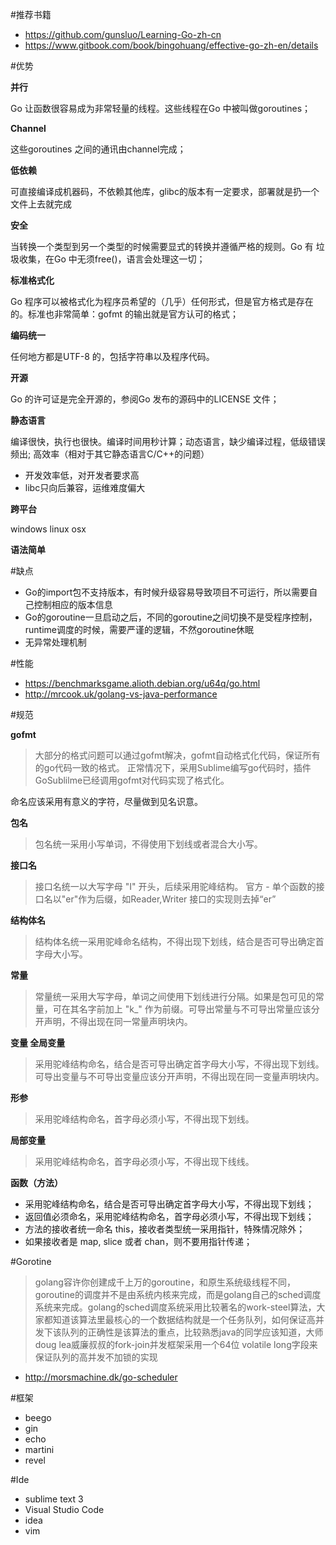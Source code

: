 
#推荐书籍
 - https://github.com/gunsluo/Learning-Go-zh-cn
 - https://www.gitbook.com/book/bingohuang/effective-go-zh-en/details


#优势

**并行**

Go 让函数很容易成为非常轻量的线程。这些线程在Go 中被叫做goroutines；

**Channel**

这些goroutines 之间的通讯由channel完成；

**低依赖**

可直接编译成机器码，不依赖其他库，glibc的版本有一定要求，部署就是扔一个文件上去就完成

**安全**

当转换一个类型到另一个类型的时候需要显式的转换并遵循严格的规则。Go 有
垃圾收集，在Go 中无须free()，语言会处理这一切；

**标准格式化**

Go 程序可以被格式化为程序员希望的（几乎）任何形式，但是官方格式是存在
的。标准也非常简单：gofmt 的输出就是官方认可的格式；

**编码统一**

任何地方都是UTF-8 的，包括字符串以及程序代码。

**开源**

Go 的许可证是完全开源的，参阅Go 发布的源码中的LICENSE 文件；

**静态语言**

编译很快，执行也很快。编译时间用秒计算；动态语言，缺少编译过程，低级错误频出;
高效率（相对于其它静态语言C/C++的问题）
  - 开发效率低，对开发者要求高
  - libc只向后兼容，运维难度偏大

**跨平台**

windows linux osx

**语法简单**

#缺点
  - Go的import包不支持版本，有时候升级容易导致项目不可运行，所以需要自己控制相应的版本信息
  - Go的goroutine一旦启动之后，不同的goroutine之间切换不是受程序控制，runtime调度的时候，需要严谨的逻辑，不然goroutine休眠
  - 无异常处理机制

#性能
 * https://benchmarksgame.alioth.debian.org/u64q/go.html
 * http://mrcook.uk/golang-vs-java-performance

#规范

**gofmt**
> 大部分的格式问题可以通过gofmt解决，gofmt自动格式化代码，保证所有的go代码一致的格式。
> 正常情况下，采用Sublime编写go代码时，插件GoSublilme已经调用gofmt对代码实现了格式化。

命名应该采用有意义的字符，尽量做到见名识意。

**包名**
> 包名统一采用小写单词，不得使用下划线或者混合大小写。

**接口名**
> 接口名统一以大写字母 "I" 开头，后续采用驼峰结构。
> 官方 - 单个函数的接口名以"er"作为后缀，如Reader,Writer
> 接口的实现则去掉“er”

**结构体名**
> 结构体名统一采用驼峰命名结构，不得出现下划线，结合是否可导出确定首字母大小写。

**常量**
> 常量统一采用大写字母，单词之间使用下划线进行分隔。如果是包可见的常量，可在其名字前加上 "k_" 作为前缀。可导出常量与不可导出常量应该分开声明，不得出现在同一常量声明块内。

**变量 全局变量**
> 采用驼峰结构命名，结合是否可导出确定首字母大小写，不得出现下划线。可导出变量与不可导出变量应该分开声明，不得出现在同一变量声明块内。

**形参**
> 采用驼峰结构命名，首字母必须小写，不得出现下划线。

**局部变量**
> 采用驼峰结构命名，首字母必须小写，不得出现下线线。

**函数（方法）**
  - 采用驼峰结构命名，结合是否可导出确定首字母大小写，不得出现下划线；
  - 返回值必须命名，采用驼峰结构命名，首字母必须小写，不得出现下划线；
  - 方法的接收者统一命名 this，接收者类型统一采用指针，特殊情况除外；
  - 如果接收者是 map, slice 或者 chan，则不要用指针传递；

#Gorotine
> golang容许你创建成千上万的goroutine，和原生系统级线程不同，goroutine的调度并不是由系统内核来完成，而是golang自己的sched调度系统来完成。golang的sched调度系统采用比较著名的work-steel算法，大家都知道该算法里最核心的一个数据结构就是一个任务队列，如何保证高并发下该队列的正确性是该算法的重点，比较熟悉java的同学应该知道，大师doug lea威廉叔叔的fork-join并发框架采用一个64位 volatile long字段来保证队列的高并发不加锁的实现

* http://morsmachine.dk/go-scheduler


#框架
 * beego
 * gin
 * echo
 * martini
 * revel

#Ide
 * sublime text 3
 * Visual Studio Code
 * idea
 * vim
